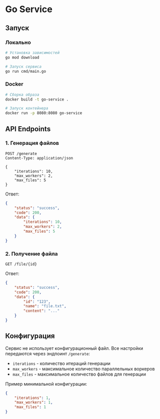 # Go Service



## Запуск

### Локально

```bash
# Установка зависимостей
go mod download

# Запуск сервиса
go run cmd/main.go
```

### Docker

```bash
# Сборка образа
docker build -t go-service .

# Запуск контейнера
docker run -p 8080:8080 go-service
```

## API Endpoints

### 1. Генерация файлов

```http
POST /generate
Content-Type: application/json

{
    "iterations": 10,
    "max_workers": 2,
    "max_files": 5
}
```

Ответ:
```json
{
    "status": "success",
    "code": 200,
    "data": {
        "iterations": 10,
        "max_workers": 2,
        "max_files": 5
    }
}
```

### 2. Получение файла

```http
GET /file/{id}
```

Ответ:
```json
{
    "status": "success",
    "code": 200,
    "data": {
        "id": "123",
        "name": "file.txt",
        "content": "..."
    }
}
```

## Конфигурация

Сервис не использует конфигурационный файл. Все настройки передаются через эндпоинт `/generate`:

- `iterations` - количество итераций генерации
- `max_workers` - максимальное количество параллельных воркеров
- `max_files` - максимальное количество файлов для генерации

Пример минимальной конфигурации:
```json
{
    "iterations": 1,
    "max_workers": 1,
    "max_files": 1
}
```

